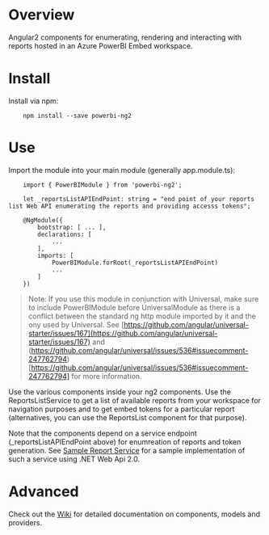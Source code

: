 # Overview
Angular2 components for enumerating, rendering and interacting with reports hosted in an Azure PowerBI Embed workspace.

# Install
Install via npm:

```
    npm install --save powerbi-ng2
```

# Use
Import the module into your main module (generally app.module.ts):

```
    import { PowerBIModule } from 'powerbi-ng2';

    let _reportsListAPIEndPoint: string = "end point of your reports list Web API enumerating the reports and providing accesss tokens";

    @NgModule({
        bootstrap: [ ... ],
        declarations: [
            ...
        ],
        imports: [
            PowerBIModule.forRoot(_reportsListAPIEndPoint)
            ...
        ]
    })
```
> Note: If you use this module in conjunction with Universal, make sure to include PowerBIModule before UniversalModule as there is a conflict between
> the standard ng http module imported by it and the ony used by Universal. See [https://github.com/angular/universal-starter/issues/167](https://github.com/angular/universal-starter/issues/167) and (https://github.com/angular/universal/issues/536#issuecomment-247762794)[https://github.com/angular/universal/issues/536#issuecomment-247762794] for more information.

Use the various components inside your ng2 components. Use the ReportsListService to get a list of available reports from your workspace for navigation purposes and to get embed tokens for a particular report (alternatives, you can use the ReportsList component for that purpose).

Note that the components depend on a service endpoint (_reportsListAPIEndPoint above) for enumreation of reports and token generation. See [Sample Report Service](samples/ReportingApi) for a sample implementation of such a service using .NET Web Api 2.0. 

# Advanced
Check out the [Wiki](../../wiki) for detailed documentation on components, models and providers.